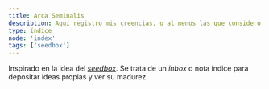 ```yaml
---
title: Arca Seminalis
description: Aquí registro mis creencias, o al menos las que considero más firmes, para entender mejor cómo el nuevo conocimiento que adquiero se integra o entra en conflicto con mi conocimiento anterior
type: índice
node: 'index'
tags: ['seedbox']
---
```


Inspirado en la idea del [*seedbox*](https://forum.obsidian.md/t/what-a-seedbox-is-and-why-it-has-been-valuable-to-me/4344). Se trata de un *inbox* o nota índice para depositar ideas propias y ver su madurez.